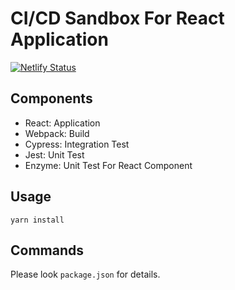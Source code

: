 # CI/CD Sandbox For React Application

[![Netlify Status](https://api.netlify.com/api/v1/badges/14b3f2e2-b2b7-442e-8749-694740d8043c/deploy-status)](https://app.netlify.com/sites/shirobrak-cicd-test/deploys)

## Components

-   React: Application
-   Webpack: Build
-   Cypress: Integration Test
-   Jest: Unit Test
-   Enzyme: Unit Test For React Component

## Usage

```
yarn install
```

## Commands

Please look `package.json` for details.
